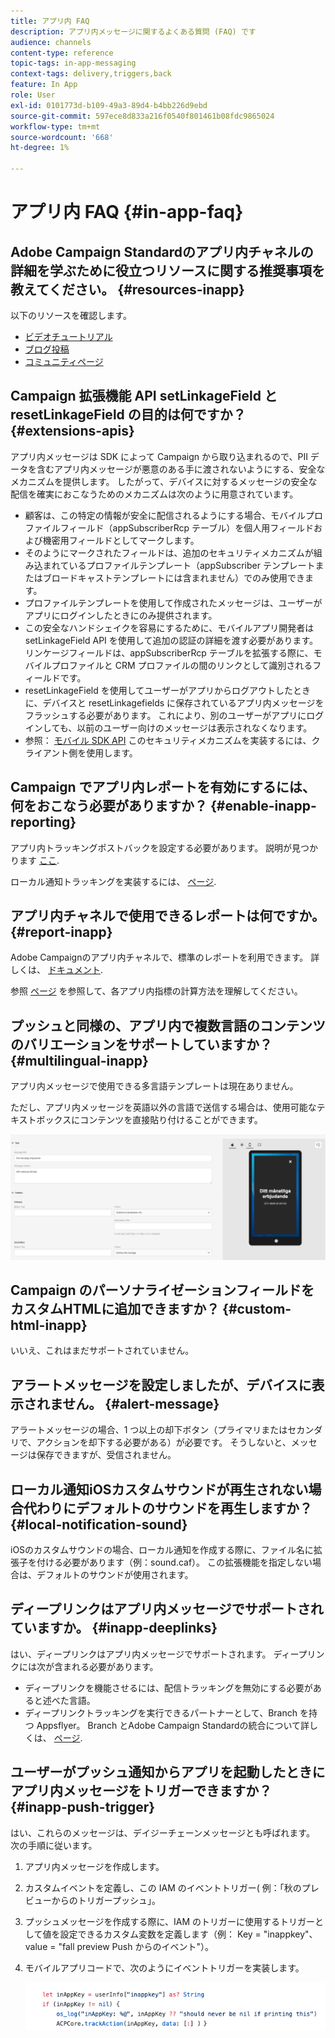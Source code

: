 ```yaml
---
title: アプリ内 FAQ
description: アプリ内メッセージに関するよくある質問 (FAQ) です
audience: channels
content-type: reference
topic-tags: in-app-messaging
context-tags: delivery,triggers,back
feature: In App
role: User
exl-id: 0101773d-b109-49a3-89d4-b4bb226d9ebd
source-git-commit: 597ece8d833a216f0540f801461b08fdc9865024
workflow-type: tm+mt
source-wordcount: '668'
ht-degree: 1%

---
```


# アプリ内 FAQ {#in-app-faq}

## Adobe Campaign Standardのアプリ内チャネルの詳細を学ぶために役立つリソースに関する推奨事項を教えてください。 {#resources-inapp}

以下のリソースを確認します。

* [ビデオチュートリアル](https://experienceleague.adobe.com/docs/campaign-standard-learn/tutorials/communication-channels/mobile/in-app/in-app-message-overview.html)
* [ブログ投稿](https://theblog.adobe.com/get-more-out-of-the-new-in-app-message-channel-from-adobe-campaign/)
* [コミュニティページ](https://experienceleaguecommunities.adobe.com/t5/adobe-campaign-standard/ct-p/adobe-campaign-standard-community)

## Campaign 拡張機能 API setLinkageField と resetLinkageField の目的は何ですか？ {#extensions-apis}

アプリ内メッセージは SDK によって Campaign から取り込まれるので、PII データを含むアプリ内メッセージが悪意のある手に渡されないようにする、安全なメカニズムを提供します。 したがって、デバイスに対するメッセージの安全な配信を確実におこなうためのメカニズムは次のように用意されています。

* 顧客は、この特定の情報が安全に配信されるようにする場合、モバイルプロファイルフィールド（appSubscriberRcp テーブル）を個人用フィールドおよび機密用フィールドとしてマークします。
* そのようにマークされたフィールドは、追加のセキュリティメカニズムが組み込まれているプロファイルテンプレート（appSubscriber テンプレートまたはブロードキャストテンプレートには含まれません）でのみ使用できます。
* プロファイルテンプレートを使用して作成されたメッセージは、ユーザーがアプリにログインしたときにのみ提供されます。
* この安全なハンドシェイクを容易にするために、モバイルアプリ開発者は setLinkageField API を使用して追加の認証の詳細を渡す必要があります。 リンケージフィールドは、appSubscriberRcp テーブルを拡張する際に、モバイルプロファイルと CRM プロファイルの間のリンクとして識別されるフィールドです。
* resetLinkageField を使用してユーザーがアプリからログアウトしたときに、デバイスと resetLinkagefields に保存されているアプリ内メッセージをフラッシュする必要があります。 これにより、別のユーザーがアプリにログインしても、以前のユーザー向けのメッセージは表示されなくなります。
* 参照： [モバイル SDK API](https://developer.adobe.com/client-sdks/documentation/adobe-campaign-standard/api-reference/) このセキュリティメカニズムを実装するには、クライアント側を使用します。

## Campaign でアプリ内レポートを有効にするには、何をおこなう必要がありますか？ {#enable-inapp-reporting}

アプリ内トラッキングポストバックを設定する必要があります。 説明が見つかります [ここ](../../administration/using/configuring-rules-launch.md#inapp-tracking-postback).

ローカル通知トラッキングを実装するには、 [ページ](../../administration/using/local-tracking.md).

## アプリ内チャネルで使用できるレポートは何ですか。 {#report-inapp}

Adobe Campaignのアプリ内チャネルで、標準のレポートを利用できます。 詳しくは、 [ドキュメント](../../reporting/using/in-app-report.md).

参照 [ページ](../../reporting/using/indicator-calculation.md#in-app-delivery) を参照して、各アプリ内指標の計算方法を理解してください。

## プッシュと同様の、アプリ内で複数言語のコンテンツのバリエーションをサポートしていますか？ {#multilingual-inapp}

アプリ内メッセージで使用できる多言語テンプレートは現在ありません。

ただし、アプリ内メッセージを英語以外の言語で送信する場合は、使用可能なテキストボックスにコンテンツを直接貼り付けることができます。

![](assets/faq_inapp.png)

## Campaign のパーソナライゼーションフィールドをカスタムHTMLに追加できますか？ {#custom-html-inapp}

いいえ、これはまだサポートされていません。

## アラートメッセージを設定しましたが、デバイスに表示されません。 {#alert-message}

アラートメッセージの場合、1 つ以上の却下ボタン（プライマリまたはセカンダリで、アクションを却下する必要がある）が必要です。 そうしないと、メッセージは保存できますが、受信されません。

## ローカル通知iOSカスタムサウンドが再生されない場合代わりにデフォルトのサウンドを再生しますか？ {#local-notification-sound}

iOSのカスタムサウンドの場合、ローカル通知を作成する際に、ファイル名に拡張子を付ける必要があります（例：sound.caf）。 この拡張機能を指定しない場合は、デフォルトのサウンドが使用されます。

## ディープリンクはアプリ内メッセージでサポートされていますか。 {#inapp-deeplinks}

はい、ディープリンクはアプリ内メッセージでサポートされます。 ディープリンクには次が含まれる必要があります。

* ディープリンクを機能させるには、配信トラッキングを無効にする必要があると述べた言語。
* ディープリンクトラッキングを実行できるパートナーとして、Branch を持つ Appsflyer。 Branch とAdobe Campaign Standardの統合について詳しくは、 [ページ](https://help.branch.io/using-branch/docs/adobe-campaign-standard-1).

## ユーザーがプッシュ通知からアプリを起動したときにアプリ内メッセージをトリガーできますか？ {#inapp-push-trigger}

はい、これらのメッセージは、デイジーチェーンメッセージとも呼ばれます。 次の手順に従います。

1. アプリ内メッセージを作成します。

1. カスタムイベントを定義し、この IAM のイベントトリガー( 例：「秋のプレビューからのトリガープッシュ」。

1. プッシュメッセージを作成する際に、IAM のトリガーに使用するトリガーとして値を設定できるカスタム変数を定義します（例： Key = &quot;inappkey&quot;、value = &quot;fall preview Push からのイベント&quot;）。

1. モバイルアプリコードで、次のようにイベントトリガーを実装します。

   ![](assets/faq_inapp_2.png)
